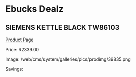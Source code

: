 
# Ebucks Dealz
## SIEMENS KETTLE BLACK TW86103
[Product Page](https://www.ebucks.com/web/shop/productSelected.do?prodId=1149100000&catId=704985963)

Price: R2339.00

Image: /web/cms/system/galleries/pics/prodimg/39835.png

Savings: 


	